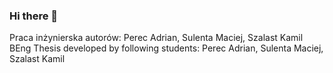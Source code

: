 ### Hi there 👋

<!--
**spsdent/spsdent** is a ✨ _special_ ✨ repository because its `README.md` (this file) appears on your GitHub profile.

Here are some ideas to get you started:

- 🔭 I’m currently working on ...
- 🌱 I’m currently learning ...
- 👯 I’m looking to collaborate on ...
- 🤔 I’m looking for help with ...
- 💬 Ask me about ...
- 📫 How to reach me: ...
- 😄 Pronouns: ...
- ⚡ Fun fact: ...
-->


Praca inżynierska autorów: Perec Adrian, Sulenta Maciej, Szalast Kamil
BEng Thesis developed by following students: Perec Adrian, Sulenta Maciej, Szalast Kamil
